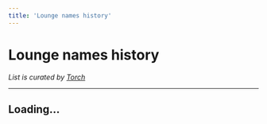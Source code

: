 ```yaml
---
title: 'Lounge names history'
---
```


<ClientOnly>

<script setup>
	import { onMounted } from 'vue';

	onMounted(() => {
	  fetch('https://corsproxy.io/?' + encodeURIComponent('https://torch.is/typing/loungenameshtml.txt'))
		.then(response => {
			if (response.ok) return response.text()
			throw new Error('Network response was not ok.')
		})
		.then(data => {
			if (document !== undefined) {
				document.getElementById('loungeNames').innerHTML = data;
			}
		});
	});
</script>

<h1>Lounge names history</h1>
<em>List is curated by <a href="https://github.com/torchgm">Torch</a></em><hr>
<div id="loungeNames"><h2>Loading...</h2></div>

</ClientOnly>